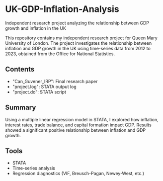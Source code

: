 # UK-GDP-Inflation-Analysis
Independent research project analyzing the relationship between GDP growth and inflation in the UK

This repository contains my independent research project for Queen Mary University of London. The project investigates the relationship between inflation and GDP growth in the UK using time-series data from 2012 to 2023, obtained from the Office for National Statistics.

## Contents
- "Can_Guvener_IRP": Final research paper
- "project.log": STATA output log
- "project.do": STATA script

## Summary
Using a multiple linear regression model in STATA, I explored how inflation, interest rates, trade balance, and capital formation impact GDP. Results showed a significant positive relationship between inflation and GDP growth.

## Tools
- STATA
- Time-series analysis
- Regression diagnostics (VIF, Breusch-Pagan, Newey-West, etc.)

